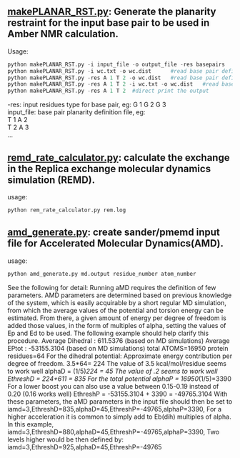 ## [makePLANAR_RST.py](https://github.com/baifan-wang/computational_chemistry_tools/blob/master/Amber/makePLANAR_RST.py): Generate the planarity restraint for the input base pair to be used in Amber NMR calculation.    
Usage: 
```python
python makePLANAR_RST.py -i input_file -o output_file -res basepairs
python makePLANAR_RST.py -i wc.txt -o wc.dist      #read base pair definitation from wc.txt and output restraint to wc.dist
python makePLANAR_RST.py -res A 1 T 2 -o wc.dist   #read base pair definitation from input and output restraint to wc.dist
python makePLANAR_RST.py -res A 1 T 2 -i wc.txt -o wc.dist   #read base pair definitation from both input and wc.txt output restraint to wc.dist
python makePLANAR_RST.py -res A 1 T 2  #direct print the output 
```
-res: input residues type for base pair, eg: G 1 G 2 G 3    
input_file: base pair planarity definition file, eg:    
T 1 A 2    
T 2 A 3    
...

## [remd_rate_calculator.py](https://github.com/baifan-wang/computational_chemistry_tools/blob/master/Amber/remd_rate_calculator.py): calculate the exchange in the Replica exchange molecular dynamics simulation (REMD).
usage: 
```python
python rem_rate_calculator.py rem.log
```

## [amd_generate.py](https://github.com/baifan-wang/computational_chemistry_tools/blob/master/Amber/remd_rate_calculator.py): create sander/pmemd input file for Accelerated Molecular Dynamics(AMD).
usage:
```python
python amd_generate.py md.output residue_number atom_number
```
See the following for detail:
Running aMD requires the definition of few parameters. AMD parameters are determined based on previous knowledge of the system, which is easily acquirable by a short regular MD simulation, from which the average values of the potential and torsion energy can be estimated. From there, a given amount of energy per degree of freedom is added those values, in the form of multiples of alpha, setting the values of Ep and Ed to be used. The following example should help clarify this procedure.
Average Dihedral : 611.5376 (based on MD simulations)
Average EPtot : -53155.3104 (based on MD simulations)
total ATOMS=16950
protein residues=64
For the dihedral potential:
Approximate energy contribution per degree of freedom.
3.5*64= 224 The value of 3.5 kcal/mol/residue seems to work well
alphaD = (1/5)*224 = 45 The value of .2 seems to work well
EthreshD = 224+611 = 835
For the total potential
alphaP = 16950*(1/5)=3390
For a lower boost you can also use a value between 0.15-0.19 instead of 0.20 (0.16 works well)
EthreshP = -53155.3104 + 3390 = -49765.3104
With these parameters, the aMD parameters in the input file should then be set to
iamd=3,EthreshD=835,alphaD=45,EthreshP=-49765,alphaP=3390,
For a higher acceleration it is common to simply add to Eb(dih) multiples of alpha. In this example, iamd=3,EthreshD=880,alphaD=45,EthreshP=-49765,alphaP=3390,
Two levels higher would be then defined by:
iamd=3,EthreshD=925,alphaD=45,EthreshP=-49765
